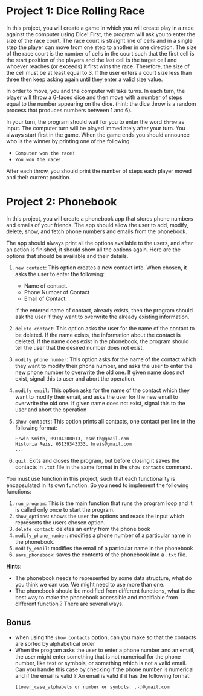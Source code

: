 # Project 1: Dice Rolling Race

  In this project, you will create a game in which you will create play in a race against the computer using Dice! First, the program will ask you to enter the size of the race court. The race court is straight line of cells and in a single step the player can move from one step to another in one direction. The size of the race court is the number of cells in the court such that the first cell is the start position of the players and the last cell is the target cell and whoever reaches (or exceeds) it first wins the race. Therefore, the size of the cell must be at least equal to 3. If the user enters a court size less than three then keep asking again until they enter a valid size value.

  In order to move, you and the computer will take turns. In each turn, the player will throw a 6-faced dice and then move with a number of steps equal to the number appearing on the dice. (hint: the dice throw is a random process that produces numbers between 1 and 6).

  In your turn, the program should wait for you to enter the word `throw` as input. The computer turn will be played immediately after your turn. You always start first in the game. When the game ends you should announce who is the winner by printing one of the following
  * `Computer won the race!`
  * `You won the race!`

  After each throw, you should print the number of steps each player moved and their current position.

# Project 2: Phonebook

In this project, you will create a phonebook app that stores phone numbers and emails of your friends. The app should allow the user to add, modify, delete, show, and fetch phone numbers and emails from the phonebook.

The app should always print all the options available to the users, and after an action is finished, it should show all the options again. Here are the options that should be available and their details.

1. `new contact`: This option creates a new contact info. When chosen, it asks the user to enter the following:
    * Name of contact.
    * Phone Number of Contact
    * Email of Contact.

    If the entered name of contact, already exists, then the program should ask the user if they want to overwrite the already existing information.

2. `delete contact`: This option asks the user for the name of the contact to be deleted. If the name exists, the information about the contact is deleted. If the name does exist in the phonebook, the program should tell the user that the desired number does not exist.

3. `modify phone number`: This option asks for the name of the contact which they want to modify their phone number, and asks the user to enter the new phone number to overwrite the old one. If given name does not exist, signal this to user and abort the operation.

4. `modify email`: This option asks for the name of the contact which they want to modify their email, and asks the user for the new email to overwrite the old one. If given name does not exist, signal this to the user and abort the operation

5. `show contacts`: This option prints all contacts, one contact per line in the following format:
    ```
    Erwin Smith, 09104200013, esmith@gmail.com
    Historia Reis, 05139343333, hreis@gmail.com
    ...
    ```
6. `quit`: Exits and closes the program, but before closing it saves the contacts in `.txt` file in the same format in the `show contacts` command.

You must use function in this project, such that each functionality is encapsulated in its own function. So you need to implement the following functions:
1. `run_program`: This is the main function that runs the program loop and it is called only once to start the program.
2. `show_options`: shows the user the options and reads the input which represents the users chosen option.
3. `delete_contact`: deletes an entry from the phone book
4. `modify_phone_number`: modifies a phone number of a particular name in the phonebook.
5. `modify_email`: modifies the email of a particular name in the phonebook
6. `save_phonebook`: saves the contents of the phonebook into a `.txt` file.


**Hints**:
* The phonebook needs to represented by some data structure, what do you think we can use. We might need to use more than one.
* The phonebook should be modified from different functions, what is the best way to make the phonebook accessible and modifiable from different function ? There are several ways.

## Bonus
* when using the `show contacts` option, can you make so that the contacts are sorted by alphabetical order
* When the program asks the user to enter a phone number and an email, the user might enter something that is not numerical for the phone number, like text or symbols, or something which is not a valid email. Can you handle this case by checking if the phone number is numerical and if the email is valid ? An email is valid if it has the following format:
    ```
    [lower_case_alphabets or number or symbols: .-]@gmail.com
    ```
